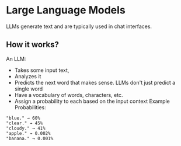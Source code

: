 # Large Language Models
LLMs generate text and are typically used in chat interfaces.
## How it works?
An LLM:
- Takes some input text,
- Analyzes it
- Predicts the next word that makes sense.
LLMs don't just predict a single word
- Have a vocabulary of words, characters, etc.
- Assign a probability to each based on the input context
Example Probabilities:
```
"blue." → 60%
"clear." → 45%
"cloudy." → 41%
"apple." → 0.002%
"banana." → 0.001%
```
